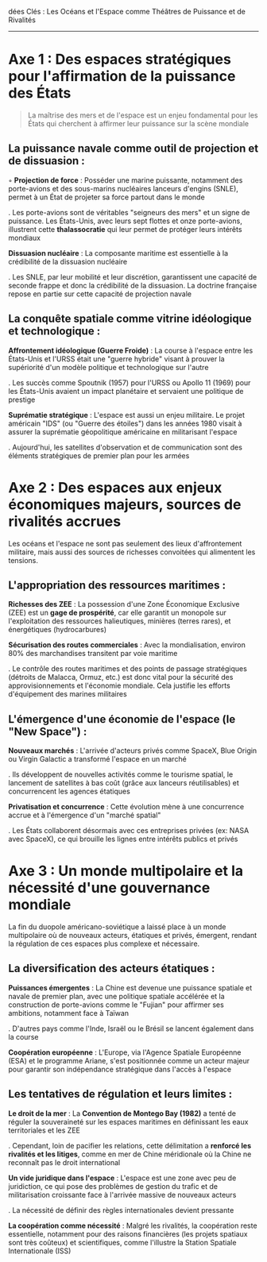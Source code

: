 dées Clés : Les Océans et l'Espace comme Théâtres de Puissance et de Rivalités
___
# Axe 1 : Des espaces stratégiques pour l'affirmation de la puissance des États

>La maîtrise des mers et de l'espace est un enjeu fondamental pour les États qui cherchent à affirmer leur puissance sur la scène mondiale


## **La puissance navale comme outil de projection et de dissuasion** :

◦ **Projection de force** : Posséder une marine puissante, notamment des porte-avions et des sous-marins nucléaires lanceurs d'engins (SNLE), permet à un État de projeter sa force partout dans le monde

. Les porte-avions sont de véritables "seigneurs des mers" et un signe de puissance. Les États-Unis, avec leurs sept flottes et onze porte-avions, illustrent cette **thalassocratie** qui leur permet de protéger leurs intérêts mondiaux

**Dissuasion nucléaire** : La composante maritime est essentielle à la crédibilité de la dissuasion nucléaire

. Les SNLE, par leur mobilité et leur discrétion, garantissent une capacité de seconde frappe et donc la crédibilité de la dissuasion. La doctrine française repose en partie sur cette capacité de projection navale


## **La conquête spatiale comme vitrine idéologique et technologique** :

**Affrontement idéologique (Guerre Froide)** : La course à l'espace entre les États-Unis et l'URSS était une "guerre hybride" visant à prouver la supériorité d'un modèle politique et technologique sur l'autre

. Les succès comme Spoutnik (1957) pour l'URSS ou Apollo 11 (1969) pour les États-Unis avaient un impact planétaire et servaient une politique de prestige

**Suprématie stratégique** : L'espace est aussi un enjeu militaire. Le projet américain "IDS" (ou "Guerre des étoiles") dans les années 1980 visait à assurer la suprématie géopolitique américaine en militarisant l'espace

. Aujourd'hui, les satellites d'observation et de communication sont des éléments stratégiques de premier plan pour les armées

# Axe 2 : Des espaces aux enjeux économiques majeurs, sources de rivalités accrues

Les océans et l'espace ne sont pas seulement des lieux d'affrontement militaire, mais aussi des sources de richesses convoitées qui alimentent les tensions.

## **L'appropriation des ressources maritimes** :

**Richesses des ZEE** : La possession d'une Zone Économique Exclusive (ZEE) est un **gage de prospérité**, car elle garantit un monopole sur l'exploitation des ressources halieutiques, minières (terres rares), et énergétiques (hydrocarbures)

**Sécurisation des routes commerciales** : Avec la mondialisation, environ 80% des marchandises transitent par voie maritime

. Le contrôle des routes maritimes et des points de passage stratégiques (détroits de Malacca, Ormuz, etc.) est donc vital pour la sécurité des approvisionnements et l'économie mondiale. Cela justifie les efforts d'équipement des marines militaires


## **L'émergence d'une économie de l'espace (le "New Space")** :

**Nouveaux marchés** : L'arrivée d'acteurs privés comme SpaceX, Blue Origin ou Virgin Galactic a transformé l'espace en un marché

. Ils développent de nouvelles activités comme le tourisme spatial, le lancement de satellites à bas coût (grâce aux lanceurs réutilisables) et concurrencent les agences étatiques

**Privatisation et concurrence** : Cette évolution mène à une concurrence accrue et à l'émergence d'un "marché spatial"

. Les États collaborent désormais avec ces entreprises privées (ex: NASA avec SpaceX), ce qui brouille les lignes entre intérêts publics et privés

# Axe 3 : Un monde multipolaire et la nécessité d'une gouvernance mondiale

La fin du duopole américano-soviétique a laissé place à un monde multipolaire où de nouveaux acteurs, étatiques et privés, émergent, rendant la régulation de ces espaces plus complexe et nécessaire.

## **La diversification des acteurs étatiques** :

**Puissances émergentes** : La Chine est devenue une puissance spatiale et navale de premier plan, avec une politique spatiale accélérée et la construction de porte-avions comme le "Fujian" pour affirmer ses ambitions, notamment face à Taïwan

. D'autres pays comme l'Inde, Israël ou le Brésil se lancent également dans la course

**Coopération européenne** : L'Europe, via l'Agence Spatiale Européenne (ESA) et le programme Ariane, s'est positionnée comme un acteur majeur pour garantir son indépendance stratégique dans l'accès à l'espace

## **Les tentatives de régulation et leurs limites** :

**Le droit de la mer** : La **Convention de Montego Bay (1982)** a tenté de réguler la souveraineté sur les espaces maritimes en définissant les eaux territoriales et les ZEE

. Cependant, loin de pacifier les relations, cette délimitation a **renforcé les rivalités et les litiges**, comme en mer de Chine méridionale où la Chine ne reconnaît pas le droit international

**Un vide juridique dans l'espace** : L'espace est une zone avec peu de juridiction, ce qui pose des problèmes de gestion du trafic et de militarisation croissante face à l'arrivée massive de nouveaux acteurs

. La nécessité de définir des règles internationales devient pressante

**La coopération comme nécessité** : Malgré les rivalités, la coopération reste essentielle, notamment pour des raisons financières (les projets spatiaux sont très coûteux) et scientifiques, comme l'illustre la Station Spatiale Internationale (ISS)
